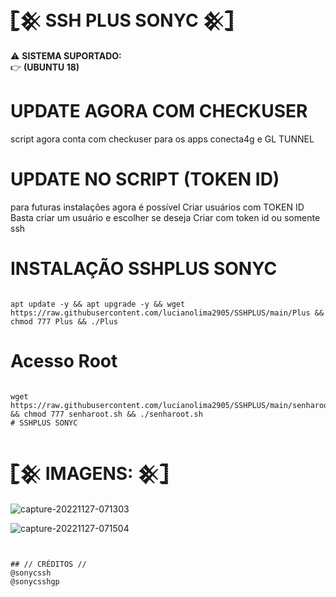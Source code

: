#  𓊈𒆜 SSH PLUS SONYC 𒆜𓊉

⚠ <b>SISTEMA SUPORTADO:</b></br>
👉 <b>(UBUNTU 18)</b></br>



# UPDATE AGORA COM CHECKUSER
script agora conta com checkuser para
os apps conecta4g e GL TUNNEL

# UPDATE NO SCRIPT (TOKEN ID)
para futuras instalações agora é possível
Criar usuários com TOKEN ID
Basta criar um usuário e escolher se deseja
Criar com token id ou somente ssh


# INSTALAÇÃO SSHPLUS SONYC
```

apt update -y && apt upgrade -y && wget https://raw.githubusercontent.com/lucianolima2905/SSHPLUS/main/Plus && chmod 777 Plus && ./Plus
```

# Acesso Root
```

wget https://raw.githubusercontent.com/lucianolima2905/SSHPLUS/main/senharoot.sh && chmod 777 senharoot.sh && ./senharoot.sh
# SSHPLUS SONYC
```

# 𓊈𒆜 IMAGENS: 𒆜𓊉

![capture-20221127-071303](https://user-images.githubusercontent.com/65465300/204130897-22812a11-123c-47a6-9c44-082cfdfe6b2b.png)

![capture-20221127-071504](https://user-images.githubusercontent.com/65465300/204130900-73f8fe78-8cd6-4e89-94d5-7da20b8df820.png)
```


## // CRÉDITOS //
@sonycssh
@sonycsshgp
